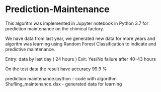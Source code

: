 # Prediction-Maintenance

This algoritm was implemented in Jupyter notebook in Python 3.7 for prediction maintenance on the chimical factory.

We have data from last year, we generated new data for more years and algoritm was learning using
Random Forest Classification to indicate and predictive maintenance.

Entry: data by last day ( 24 hours )
Exit: Yes/No failure after 40-43 hours

On the test data the result have accuracy 99.9 %

prediction maintenance.ipython - code with algorithm
Shufling_maintenance.xlsx - generated data for learning 

